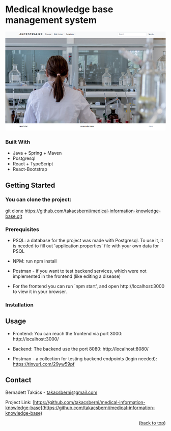 # Medical knowledge base management system
![alt text](https://github.com/takacsberni/medical-information-knowledge-base/blob/master/home-screenshot.png?raw=true)



### Built With
- Java + Spring + Maven
- Postgresql
- React + TypeScript
- React-Bootstrap



## Getting Started
### You can clone the project:
git clone https://github.com/takacsberni/medical-information-knowledge-base.git

### Prerequisites
- PSQL: a database for the project was made with Postgresql. To use it, it is needed to fill out 'application.properties' file with your own data for PSQL
- NPM: run npm install
- Postman - if you want to test backend services, which were not implemented in the frontend (like editing a disease)

- For the frontend you can run `npm start', and open http://localhost:3000 to view it in your browser.

### Installation


## Usage
- Frontend: 
You can reach the frontend via port 3000: http://localhost:3000/
- Backend: 
The backend use the port 8080: http://localhost:8080/

- Postman - a collection for testing backend endpoints (login needed):
https://tinyurl.com/29yw59pf




## Contact

Bernadett Takács - takacsberni@gmail.com

Project Link: [https://github.com/takacsberni/medical-information-knowledge-base](https://github.com/takacsberni/medical-information-knowledge-base)

<p align="right">(<a href="#readme-top">back to top</a>)</p>
